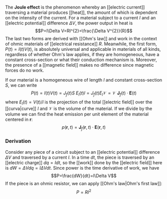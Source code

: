 The **Joule effect** is the phenomenon whereby an [[electric current]] traversing a material produces [[heat]], the amount of which is dependent on the intensity of the current. For a material subject to a current $I$ and an [[electric potential]] difference $\Delta V$,  the power output in heat is
$$P=I\Delta V=RI^{2}=\frac{\Delta V^{2}}{R}$$
The last two forms are derived with [[Ohm's law]] and work in the context of ohmic materials of [[electrical resistance]] $R$. Meanwhile, the first form, $P(t)=I(t)V(t)$, is absolutely universal and applicable in materials of all kinds, regardless of whether Ohm's law applies, if they are homogeneous, have a constant cross-section or what their conduction mechanism is. Moreover, the presence of a [[magnetic field]] makes no difference since magnetic forces do no work.

If our material is a homogeneous wire of length $l$ and constant cross-section $S$, we can write
$$P(t)=I(t)V(t)=J_{f}(t)S\ E_{l}(t)l=J_{f}(t)E_{l}\mathcal{V}=\mathcal{V}\ \mathbf{J}_{f}(t)\cdot \mathbf{E}(t)$$
where $E_{l}(t)=V(t)/l$ is the projection of the total [[electric field]] over the [[curva|curve]] $l$ and $\mathcal{V}$ is the volume of the material. If we divide by the volume we can find the heat emission per unit element of the material centered in $\mathbf{r}$:
$$p(\mathbf{r},t)=\mathbf{J}_{f}(\mathbf{r},t)\cdot \mathbf{E}(\mathbf{r},t)$$
### Derivation
Consider any piece of a circuit subject to an [[electric potential]] difference $\Delta V$ and traversed by a current $I$. In a time $dt$, the piece is traversed by an [[electric charge]] $dq=Idt$, so the [[work]] done by the [[electric field]] here is $dW=\Delta Vdq=I\Delta Vdt$. Since power is the time derivative of work, we have
$$P=\frac{dW}{dt}=I\Delta V$$
If the piece is an ohmic resistor, we can apply [[Ohm's law|Ohm's first law]]:
$$P=RI^{2}$$
